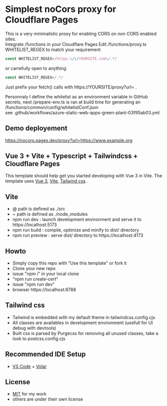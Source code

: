 # Simplest noCors proxy for Cloudflare Pages

This is a very minimalistic proxy for enabling CORS on non CORS enabled sites.  
Integrate /functions in your Cloudflare Pages
Edit /functions/proxy.ts WHITELIST_REGEX to match your requirement 
```js
const WHITELIST_REGEX=/https:\/\/YOURSITE.com\/.*/
```
or carrefully open to anything 
```js
const WHITELIST_REGEX=/.*/
```
Just prefix your fetch() calls with https://YOURSITE/proxy?url=  .  
  
Personnaly I define the whitelist as an environment variable in GitHub secrets, next /prepare-env.ts is ran at build time for generating an /functions/common/config/whitelistConf.json  
see .github/workflows/azure-static-web-apps-green-plant-03f95ab03.yml 

## Demo deployement
https://nocors.pages.dev/proxy?url=https://www.example.org   


## Vue 3 + Vite + Typescript + Tailwindcss + Cloudflare Pages

This template should help get you started developing with Vue 3 in Vite. The template uses [Vue 3](https://vuejs.org/), [Vite](https://vitejs.dev/), [Tailwind css](https://tailwindcss.com/) .

## Vite

- @ path is defined as ./src
- ~ path is defined as ./node_modules
- npm run dev : launch development environment and serve it to https://localhost:5173
- npm run build : compile, optimize and minify to dist/ directory
- npm run preview : serve dist/ directory to https://localhost:4173

## Howto

- Simply copy this repo with "Use this template" or fork it
- Clone your new repo
- issue "npm i" in your local clone 
- "npm run create-cert"
- issue "npm run dev"
- browser https://localhost:8788

## Tailwind css

- Tailwind is embedded with my default theme in tailwindcss.config.cjs
- All classes are availables in development environment (usefull for UI debug with devtools)
- Built css is parsed by Purgecss for removing all unused classes, take a look to postcss.config.cjs 

## Recommended IDE Setup

- [VS Code](https://code.visualstudio.com/) + [Volar](https://marketplace.visualstudio.com/items?itemName=Vue.volar)

## License

- [MIT](https://github.com/eltorio/vue-vite-tailwindcss-fontawesome/blob/main/LICENSE.md) for my work
- others are under their own license
